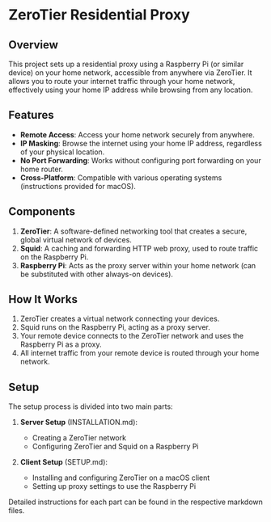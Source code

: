 # ZeroTier Residential Proxy

## Overview

This project sets up a residential proxy using a Raspberry Pi (or similar device) on your home network, accessible from anywhere via ZeroTier. It allows you to route your internet traffic through your home network, effectively using your home IP address while browsing from any location.

## Features

- **Remote Access**: Access your home network securely from anywhere.
- **IP Masking**: Browse the internet using your home IP address, regardless of your physical location.
- **No Port Forwarding**: Works without configuring port forwarding on your home router.
- **Cross-Platform**: Compatible with various operating systems (instructions provided for macOS).

## Components

1. **ZeroTier**: A software-defined networking tool that creates a secure, global virtual network of devices.
2. **Squid**: A caching and forwarding HTTP web proxy, used to route traffic on the Raspberry Pi.
3. **Raspberry Pi**: Acts as the proxy server within your home network (can be substituted with other always-on devices).

## How It Works

1. ZeroTier creates a virtual network connecting your devices.
2. Squid runs on the Raspberry Pi, acting as a proxy server.
3. Your remote device connects to the ZeroTier network and uses the Raspberry Pi as a proxy.
4. All internet traffic from your remote device is routed through your home network.

## Setup

The setup process is divided into two main parts:

1. **Server Setup** (INSTALLATION.md): 
   - Creating a ZeroTier network
   - Configuring ZeroTier and Squid on a Raspberry Pi

2. **Client Setup** (SETUP.md):
   - Installing and configuring ZeroTier on a macOS client
   - Setting up proxy settings to use the Raspberry Pi

Detailed instructions for each part can be found in the respective markdown files.
